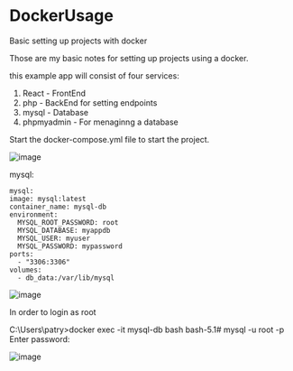 # DockerUsage
Basic setting up projects with docker

Those are my basic notes for setting up projects using a docker.

this example app will consist of four services:
  1. React - FrontEnd
  2. php - BackEnd for setting endpoints
  3. mysql - Database
  4. phpmyadmin - For menaginng a database


Start the docker-compose.yml file to start the project.

![image](https://github.com/user-attachments/assets/55f8028a-5deb-472b-b6c0-85789c985a4a)

mysql:

    mysql:
    image: mysql:latest
    container_name: mysql-db
    environment:
      MYSQL_ROOT_PASSWORD: root
      MYSQL_DATABASE: myappdb
      MYSQL_USER: myuser
      MYSQL_PASSWORD: mypassword
    ports:
      - "3306:3306"
    volumes:
      - db_data:/var/lib/mysql

![image](https://github.com/user-attachments/assets/6d550d39-2db0-4c3e-9e09-577e56291870)

In order to login as root

C:\Users\patry>docker exec -it mysql-db bash
bash-5.1# mysql -u root -p
Enter password:

![image](https://github.com/user-attachments/assets/4edfed5f-df1e-4781-b107-94f800c00851)

